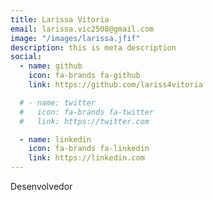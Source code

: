 ```yaml
---
title: Larissa Vitoria
email: larissa.vic2508@gmail.com
image: "/images/larissa.jfif"
description: this is meta description
social:
  - name: github
    icon: fa-brands fa-github
    link: https://github.com/lariss4vitoria

  # - name: twitter
  #   icon: fa-brands fa-twitter
  #   link: https://twitter.com

  - name: linkedin
    icon: fa-brands fa-linkedin
    link: https://linkedin.com
---
```


Desenvolvedor
